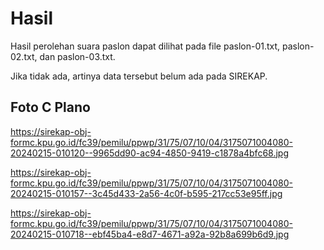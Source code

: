 # Hasil

Hasil perolehan suara paslon dapat dilihat pada file paslon-01.txt, paslon-02.txt, dan paslon-03.txt.

Jika tidak ada, artinya data tersebut belum ada pada SIREKAP.

## Foto C Plano

https://sirekap-obj-formc.kpu.go.id/fc39/pemilu/ppwp/31/75/07/10/04/3175071004080-20240215-010120--9965dd90-ac94-4850-9419-c1878a4bfc68.jpg

https://sirekap-obj-formc.kpu.go.id/fc39/pemilu/ppwp/31/75/07/10/04/3175071004080-20240215-010157--3c45d433-2a56-4c0f-b595-217cc53e95ff.jpg

https://sirekap-obj-formc.kpu.go.id/fc39/pemilu/ppwp/31/75/07/10/04/3175071004080-20240215-010718--ebf45ba4-e8d7-4671-a92a-92b8a699b6d9.jpg
